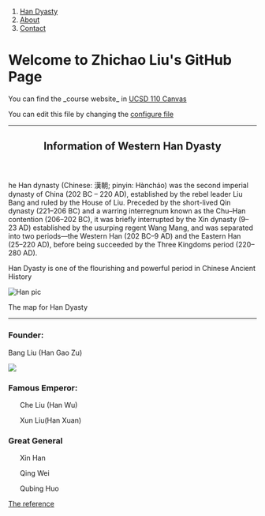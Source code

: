 <!DOCTYPE html>
<html>
<head>
         <!-- <link rel="stylesheet" href="admin.css" title="" type="text/css" media="screen" charset="utf-8">  -->
</head>
<body>
         
<nav class="menu">
  <ol>
    <li><a href="/Han Dyasty">Han Dyasty</a></li>
    <li><a href="#">About</a></li>
    <li><a href="#">Contact</a></li>
  </ol>
</nav>

<main id="main-content">
   <h1>Welcome to Zhichao Liu's GitHub Page</h1>
   <p> You can find the _course website_ in  <a href=https://canvas.ucsd.edu/courses/21783>UCSD 110 Canvas</a>  </p>
   <p> You can edit this file by changing the <a href=./_config.yml>configure file</a> </p>
  
   
<hr>
<article class="Han Dyasty">
    <header>
      <h2>Information of Western Han Dyasty</h1>
    </header>
    <section class = "main_overview">
       <p> he Han dynasty (Chinese: 漢朝; pinyin: Hàncháo) was the second imperial dynasty of China (202 BC – 220 AD), established by the rebel leader Liu Bang and ruled by the House of Liu. Preceded by the short-lived Qin dynasty (221–206 BC) and a warring interregnum known as the Chu–Han contention (206–202 BC), it was briefly interrupted by the Xin dynasty (9–23 AD) established by the usurping regent Wang Mang, and was separated into two periods—the Western Han (202 BC–9 AD) and the Eastern Han (25–220 AD), before being succeeded by the Three Kingdoms period (220–280 AD). </p>
    </section>
    <aside>
        <p> Han Dyasty is one of the flourishing and powerful period in Chinese Ancient History </p>
    </aside>
    <div class="Pic for Han">
    <img src="https://images.chinahighlights.com/allpicture/2017/04/easternhan.jpg"
         alt="Han pic">
    <p>The map for Han Dyasty</p>
    </div>
    <hr>
    <article class="people">
        <h3>Founder:</h3>
        <p>Bang Liu (Han Gao Zu)</p>
        <div class="Pic for Liu Bang">
          <img src="https://encrypted-tbn0.gstatic.com/images?q=tbn:ANd9GcSrdzXe0LbtBV67AtImdiEssn06M-sc-kP5CA&usqp=CAU">
        </div>
        <h3>Famous Emperor:</h3>
            <ol>Che Liu (Han Wu) </ol> 
            <ol>Xun Liu(Han Xuan) </ol>
        <h3>Great General</h3>
            <ul>Xin Han</ul> 
            <ul>Qing Wei</ul>
            <ul>Qubing Huo</ul>
    </article>
   <footer>
        <p><a href="https://en.wikipedia.org/wiki/Han_dynasty">The reference<a></p>
    </footer>
</article>
 
         
</main>
</body>
</html>

